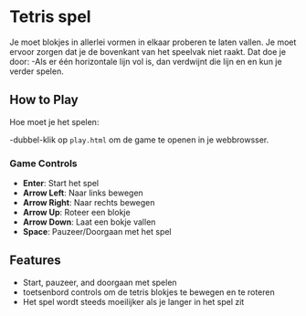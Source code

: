 # Tetris spel

Je moet blokjes in allerlei vormen in elkaar proberen te laten vallen.  Je moet ervoor zorgen dat je de bovenkant van het speelvak niet raakt. Dat doe je door:
-Als er één horizontale lijn vol is, dan verdwijnt die lijn en en kun je verder spelen.

## How to Play

Hoe moet je het spelen:

-dubbel-klik op `play.html` om de game te openen in je webbrowsser.

### Game Controls

- **Enter**: Start het spel
- **Arrow Left**: Naar links bewegen
- **Arrow Right**: Naar rechts bewegen
- **Arrow Up**: Roteer een blokje
- **Arrow Down**: Laat een bokje vallen
- **Space**: Pauzeer/Doorgaan met het spel


## Features

- Start, pauzeer, and doorgaan met spelen
- toetsenbord controls om de tetris blokjes te bewegen en te roteren
- Het spel wordt steeds moeilijker als je langer in het spel zit

